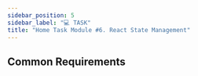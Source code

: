 ```yaml
---
sidebar_position: 5
sidebar_label: "💻 TASK"
title: "Home Task Module #6. React State Management"
---
```


## Common Requirements
